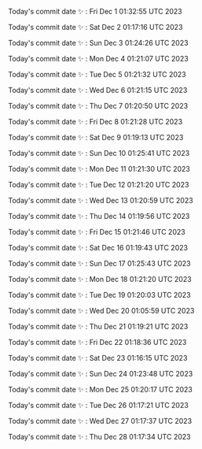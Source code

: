 Today's commit date ✨ : Fri Dec 1 01:32:55 UTC 2023 

Today's commit date ✨ : Sat Dec 2 01:17:16 UTC 2023 

Today's commit date ✨ : Sun Dec 3 01:24:26 UTC 2023 

Today's commit date ✨ : Mon Dec 4 01:21:07 UTC 2023 

Today's commit date ✨ : Tue Dec 5 01:21:32 UTC 2023 

Today's commit date ✨ : Wed Dec 6 01:21:15 UTC 2023 

Today's commit date ✨ : Thu Dec 7 01:20:50 UTC 2023 

Today's commit date ✨ : Fri Dec 8 01:21:28 UTC 2023 

Today's commit date ✨ : Sat Dec 9 01:19:13 UTC 2023 

Today's commit date ✨ : Sun Dec 10 01:25:41 UTC 2023 

Today's commit date ✨ : Mon Dec 11 01:21:30 UTC 2023 

Today's commit date ✨ : Tue Dec 12 01:21:20 UTC 2023 

Today's commit date ✨ : Wed Dec 13 01:20:59 UTC 2023 

Today's commit date ✨ : Thu Dec 14 01:19:56 UTC 2023 

Today's commit date ✨ : Fri Dec 15 01:21:46 UTC 2023 

Today's commit date ✨ : Sat Dec 16 01:19:43 UTC 2023 

Today's commit date ✨ : Sun Dec 17 01:25:43 UTC 2023 

Today's commit date ✨ : Mon Dec 18 01:21:20 UTC 2023 

Today's commit date ✨ : Tue Dec 19 01:20:03 UTC 2023 

Today's commit date ✨ : Wed Dec 20 01:05:59 UTC 2023 

Today's commit date ✨ : Thu Dec 21 01:19:21 UTC 2023 

Today's commit date ✨ : Fri Dec 22 01:18:36 UTC 2023 

Today's commit date ✨ : Sat Dec 23 01:16:15 UTC 2023 

Today's commit date ✨ : Sun Dec 24 01:23:48 UTC 2023 

Today's commit date ✨ : Mon Dec 25 01:20:17 UTC 2023 

Today's commit date ✨ : Tue Dec 26 01:17:21 UTC 2023 

Today's commit date ✨ : Wed Dec 27 01:17:37 UTC 2023 

Today's commit date ✨ : Thu Dec 28 01:17:34 UTC 2023 

